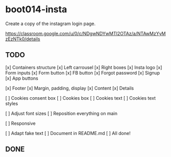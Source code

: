 # boot014-insta

Create a copy of the instagram login page.

https://classroom.google.com/u/0/c/NDgwNDYwMTI2OTAz/a/NTAwMzYyMzEzNTk0/details

## TODO
[x] Containers structure
[x] Left carrousel
[x] Right boxes
    [x] Insta logo
    [x] Form inputs
    [x] Form button
    [x] FB button
    [x] Forgot password
    [x] Signup
    [x] App buttons

[x] Footer
    [x] Margin, padding, display
    [x] Content
    [x] Details

[ ] Cookies consent box
    [ ] Cookies box
    [ ] Cookies text
    [ ] Cookies text styles

[ ] Adjust font sizes
[ ] Reposition everything on main

[ ] Responsive

[ ] Adapt fake text
[ ] Document in README.md
[ ] All done!

## DONE
